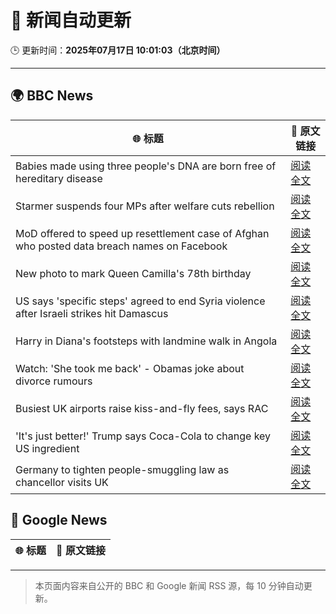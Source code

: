 # 🧠 新闻自动更新

🕒 更新时间：**2025年07月17日 10:01:03（北京时间）**

---

## 🌍 BBC News

| 🌐 标题 | 🔗 原文链接 |
|--------|-------------|
| Babies made using three people's DNA are born free of hereditary disease | [阅读全文](https://www.bbc.com/news/articles/cn8179z199vo) |
| Starmer suspends four MPs after welfare cuts rebellion | [阅读全文](https://www.bbc.com/news/articles/c5y7zqdwzqyo) |
| MoD offered to speed up resettlement case of Afghan who posted data breach names on Facebook | [阅读全文](https://www.bbc.com/news/articles/c0rvyqd7wq2o) |
| New photo to mark Queen Camilla's 78th birthday | [阅读全文](https://www.bbc.com/news/articles/cdezjjkzy52o) |
| US says 'specific steps' agreed to end Syria violence after Israeli strikes hit Damascus | [阅读全文](https://www.bbc.com/news/articles/cp90l77187zo) |
| Harry in Diana's footsteps with landmine walk in Angola | [阅读全文](https://www.bbc.com/news/articles/crenllxwj8wo) |
| Watch: 'She took me back' - Obamas joke about divorce rumours | [阅读全文](https://www.bbc.com/news/videos/cx2041rp7nro) |
| Busiest UK airports raise kiss-and-fly fees, says RAC | [阅读全文](https://www.bbc.com/news/articles/cwyg0ly2ld8o) |
| 'It's just better!' Trump says Coca-Cola to change key US ingredient | [阅读全文](https://www.bbc.com/news/articles/czxe59zl8qzo) |
| Germany to tighten people-smuggling law as chancellor visits UK | [阅读全文](https://www.bbc.com/news/articles/cq6m10g7e35o) |

## 📰 Google News

| 🌐 标题 | 🔗 原文链接 |
|--------|-------------|

---
> 本页面内容来自公开的 BBC 和 Google 新闻 RSS 源，每 10 分钟自动更新。